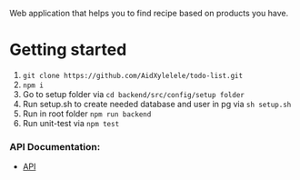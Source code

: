 Web application that helps you to find recipe based on products you have.

# Getting started

1. ```git clone https://github.com/AidXylelele/todo-list.git```
2. ```npm i```
3. Go to setup folder via ```cd backend/src/config/setup folder```
4. Run setup.sh to create needed database and user in pg via ```sh setup.sh``` 
5. Run in root folder ```npm run backend```
6. Run unit-test via ```npm test```

### API Documentation:
 - [API](https://documenter.getpostman.com/view/23834616/2s93JqR54P) 
